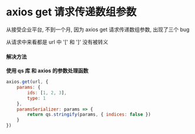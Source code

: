 # axios get 请求传递数组参数

从接受企业平台, 不到一个月, 因为 axios get 请求传递数组参数, 出现了三个 bug

从请求中来看都是 url 中 '[' 和 ']' 没有被转义

#### 解决方法

**使用 qs 库 和 axios 的参数处理函数**

```js
axios.get(url, {
    params: {
        ids: [1, 2, 3],
        type: 1
    },
    paramsSerializer: params => {
        return qs.stringify(params, { indices: false })
    }
})
```

